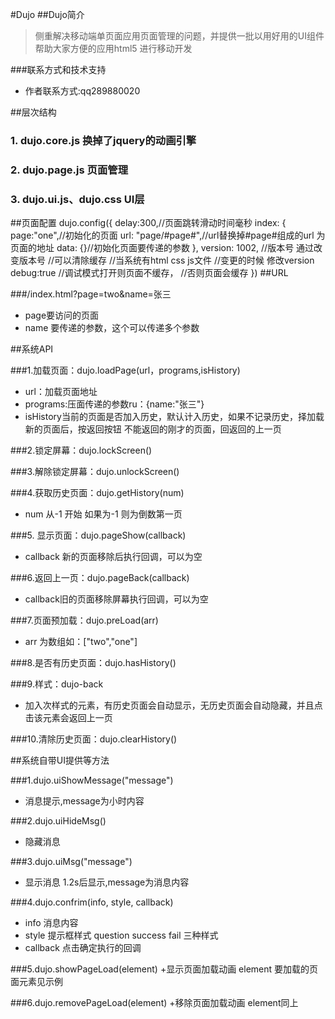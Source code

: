 #Dujo
##Dujo简介

>侧重解决移动端单页面应用页面管理的问题，并提供一批以用好用的UI组件帮助大家方便的应用html5 进行移动开发

###联系方式和技术支持

+ 作者联系方式:qq289880020

##层次结构
### 1. dujo.core.js  换掉了jquery的动画引擎
### 2. dujo.page.js  页面管理
### 3. dujo.ui.js、dujo.css UI层
##页面配置
    dujo.config({
        delay:300,//页面跳转滑动时间毫秒
        index: {
            page:"one",//初始化的页面
            url: "page/#page#",//url替换掉#page#组成的url  为页面的地址
            data: {}//初始化页面要传递的参数
        },
        version: 1002,
        //版本号 通过改变版本号
        //可以清除缓存
        //当系统有html css js文件
        //变更的时候 修改version
        debug:true
        //调试模式打开则页面不缓存，
        //否则页面会缓存
    })
##URL

###/index.html?page=two&name=张三
+ page要访问的页面
+ name 要传递的参数，这个可以传递多个参数

##系统API

###1.加载页面：dujo.loadPage(url，programs,isHistory)
+ url：加载页面地址
+ programs:压面传递的参数ru：{name:"张三"}
+ isHistory当前的页面是否加入历史，默认计入历史，如果不记录历史，择加载新的页面后，按返回按钮 不能返回的刚才的页面，回返回的上一页

###2.锁定屏幕：dujo.lockScreen()     
                                                                     
###3.解除锁定屏幕：dujo.unlockScreen()  
                                                             
###4.获取历史页面：dujo.getHistory(num)
+ num 从-1 开始 如果为-1 则为倒数第一页   
                                                       
###5. 显示页面：dujo.pageShow(callback)
+ callback 新的页面移除后执行回调，可以为空

###6.返回上一页：dujo.pageBack(callback)
+ callback旧的页面移除屏幕执行回调，可以为空
                                                                     
###7.页面预加载：dujo.preLoad(arr)
+ arr 为数组如：["two","one"]
                                                                      
###8.是否有历史页面：dujo.hasHistory()
                                                                    
###9.样式：dujo-back

+ 加入次样式的元素，有历史页面会自动显示，无历史页面会自动隐藏，并且点击该元素会返回上一页
                                                                                              
###10.清除历史页面：dujo.clearHistory()  

##系统自带UI提供等方法

###1.dujo.uiShowMessage("message")
+ 消息提示,message为小时内容

###2.dujo.uiHideMsg()
+ 隐藏消息

###3.dujo.uiMsg("message")
+ 显示消息 1.2s后显示,message为消息内容

###4.dujo.confrim(info, style, callback)
+ info 消息内容
+ style 提示框样式 question success fail 三种样式
+ callback 点击确定执行的回调

###5.dujo.showPageLoad(element)
+显示页面加载动画 element  要加载的页面元素见示例

###6.dujo.removePageLoad(element)
+移除页面加载动画 element同上
